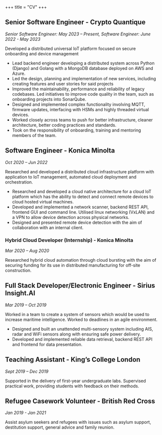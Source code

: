+++
title = "CV"
+++

## Senior Software Engineer - Crypto Quantique

*Senior Software Engineer: May 2023 – Present, Software Engineer: June 2022 - May 2023*

Developed a distributed universal IoT platform focused on secure onboarding and device management

* Lead backend engineer developing a distributed system across Python (Django) and Golang  with a MongoDB database deployed on AWS and Azure.
* Led the design, planning and implementation of new services, including creating features and user stories for said projects
* Improved the maintainability, performance and reliability of legacy codebases. Led initiatives to improve code quality in the team, such as onboarding projects into SonarQube.
* Designed and implemented complex functionality involving MQTT, firmware updates, interfacing with HSMs and highly threaded virtual devices.
* Worked closely across teams to push for better infrastructure, cleaner architecture, better coding practices and standards. 
* Took on the responsibility of onboarding, training and mentoring members of the team.

## Software Engineer - Konica Minolta

*Oct 2020 – Jun 2022*

Researched and developed a distributed cloud infrastructure platform with application to IoT management, automated cloud deployment and orchestration.
* Researched and developed a cloud native architecture for a cloud IoT platform which has the ability to detect and connect remote devices to cloud hosted virtual machines.
* Developed and implemented a network scanner, backend REST API, frontend GUI and command line. Utilised linux networking (VxLAN) and a VPN to allow device detection across physical networks.
* Designed and presented remote device detection with the aim of collaboration with an internal client.

### Hybrid Cloud Developer (Internship) - Konica Minolta 

*Mar 2020 – Aug 2020*
 
Researched hybrid cloud automation through cloud bursting with the aim of securing funding for its use in distributed manufacturing for off-site construction.

## Full Stack Developer/Electronic Engineer - Sirius Insight.AI

*Mar 2019 – Oct 2019*

Worked in a team to create a system of sensors which would be used to increase maritime intelligence. Worked to deadlines in an agile environment.
* Designed and built an unattended multi-sensory system including AIS, radar and WiFi sensors along with ensuring safe power delivery.
* Developed and implemented reliable data retrieval, backend REST API and frontend for data presentation.

## Teaching Assistant - King’s College London 
*Sept 2019 – Dec 2019*

Supported in the delivery of first-year undergraduate labs. Supervised practical work, providing students with feedback on their methods.

## Refugee Casework Volunteer - British Red Cross

*Jan 2019 - Jan 2021*

Assist asylum seekers and refugees with issues such as asylum support, destitution support, general advice and family reunion.


